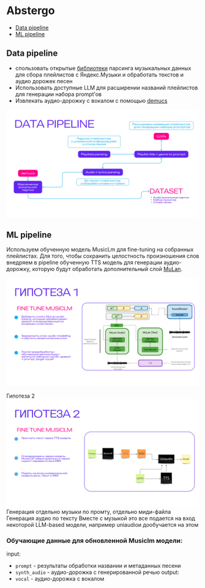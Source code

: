 # Abstergo

- [Data pipeline](#data-pipeline)
- [ML pipeline](#ml-pipeline)

## Data pipeline

- спользовать открытые [библиотеки](https://github.com/MarshalX/yandex-music-api) парсинга музыкальных данных для
  сбора плейлистов с Яндекс.Музыки и обработать текстов и аудио дорожек песен
- Использовать доступные LLM для расширении названий плейлистов для генерации набора prompt’ов
- Извлекать аудио-дорожку с вокалом с помощью [demucs](https://github.com/facebookresearch/demucs)

![data_pipe.png](images/data_pipe.png)

## ML pipeline

Используем обученную модель MusicLm для fine-tuning на собранных плейлистах. Для того, чтобы сохранить целостность
произношения слов
внедряем в pipeline обученную TTS модель для генерации аудио-дорожку, которую будут обработать дополнительный слой
[MuLan](https://arxiv.org/abs/2208.12415). 

![ml_pipe.png](images/ml_pipe.png)


Гипотеза 2 
![ml_pipe_2.png](images/ml_pipe_2.png)
Генерация отдельно музыки по промту, отдельно миди-файла
Генерация аудио по тексту
Вместе с музыкой это все подается на вход некоторой LLM-based модели, например uniaudioи дообучается на этом 


### Обучающие данные для обновленной Musiclm модели:
input: 
- `prompt` - результаты обработки названии и метаданных песени 
- `synth_audio` - аудио-дорожка с генерированной речью
output:
- `vocal` - аудио-дорожка с вокалом
